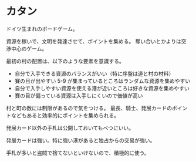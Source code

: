 # カタン

ドイツ生まれのボードゲーム。

資源を稼いで、文明を発達させて、ポイントを集める。
奪い合いとかよりは交渉中心のゲーム。

最初の村の配置は、以下のような要素を意識する。

- 自分で入手できる資源のバランスがいい（特に序盤は道と村の材料）
- 賽の目が出やすい 5-9 が集まっているところはランダムな資源を集めやすい
- 自分で入手しやすい資源を使える港が近いところは好きな資源を集めやすい
- 賽の目が偏っている資源は入手しにくいので価値が高い

村と町の数には制限があるので気をつける。
最長、騎士、発展カードのポイントなどもあると効率的にポイントを集められる。

発展カード以外の手札は公開しておいてもべつにいい。

発展カードは強い。特に強い港があると独占からの交易が強い。

手札が多いと盗賊で捨てないといけないので、積極的に使う。
